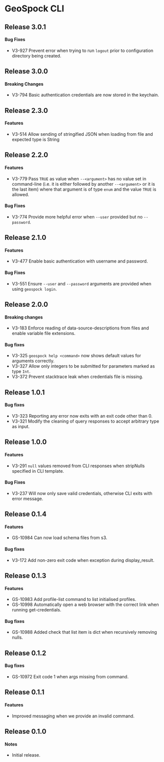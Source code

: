 # GeoSpock CLI

## Release 3.0.1

#### Bug Fixes
 - V3-927 Prevent error when trying to run `logout` prior to configuration directory being created.


## Release 3.0.0

#### Breaking Changes
 - V3-794 Basic authentication credentials are now stored in the keychain.

## Release 2.3.0

#### Features
 - V3-514 Allow sending of stringified JSON when loading from file and expected type is String


## Release 2.2.0

#### Features
 - V3-779 Pass `TRUE` as value when `--<argument>` has no value set in command-line (i.e. it is either followed by 
 another `--<argument>` or it is the last item) where that argument is of type `enum` and the value `TRUE` is allowed.

#### Bug Fixes
 - V3-774 Provide more helpful error when `--user` provided but no `--password`.


## Release 2.1.0

#### Features
 - V3-477 Enable basic authentication with username and password.
 
#### Bug Fixes
 - V3-551 Ensure `--user` and `--password` arguments are provided when using `geospock login`.


## Release 2.0.0

#### Breaking changes
 - V3-183 Enforce reading of data-source-descriptions from files and enable variable file extensions.

#### Bug fixes
 - V3-325 `geospock help <command>` now shows default values for arguments correctly.
 - V3-327 Allow only integers to be submitted for parameters marked as type `Int`.
 - V3-372 Prevent stacktrace leak when credentials file is missing.


## Release 1.0.1

#### Bug fixes
 - V3-323 Reporting any error now exits with an exit code other than 0. 
 - V3-321 Modify the cleaning of query responses to accept arbitrary type as input.


## Release 1.0.0 
 
#### Features
 - V3-291 `null` values removed from CLI responses when stripNulls specified in CLI template.

#### Bug Fixes
 - V3-237 Will now only save valid credentials, otherwise CLI exits with error message.


## Release 0.1.4

#### Features
 - GS-10984 Can now load schema files from s3.
  
#### Bug fixes
 - V3-172 Add non-zero exit code when exception during display_result.
 
 
## Release 0.1.3

#### Features
 - GS-10983 Add profile-list command to list initialised profiles.
 - GS-10998 Automatically open a web browser with the correct link when running get-credentials.

#### Bug fixes
 - GS-10988 Added check that list item is dict when recursively removing nulls.
 
 
## Release 0.1.2

#### Bug fixes
- GS-10972 Exit code 1 when args missing from command.


## Release 0.1.1

#### Features
 - Improved messaging when we provide an invalid command.


## Release 0.1.0

#### Notes
 - Initial release.